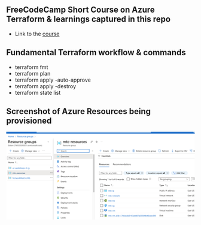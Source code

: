 ## FreeCodeCamp Short Course on Azure Terraform & learnings captured in this repo

- Link to the [course](https://www.youtube.com/watch?v=V53AHWun17s)

## Fundamental Terraform workflow & commands

- terraform fmt
- terraform plan
- terraform apply -auto-approve
- terraform apply -destroy
- terraform state list

## Screenshot of Azure Resources being provisioned
![Alt text](<tf-res-azure.png>)